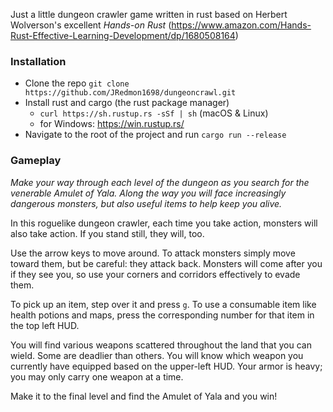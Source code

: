Just a little dungeon crawler game written in rust based on Herbert Wolverson's excellent *Hands-on Rust* 
(https://www.amazon.com/Hands-Rust-Effective-Learning-Development/dp/1680508164)

### Installation
* Clone the repo `git clone https://github.com/JRedmon1698/dungeoncrawl.git`
* Install rust and cargo (the rust package manager)
   * `curl https://sh.rustup.rs -sSf | sh` (macOS & Linux)
   * for Windows: https://win.rustup.rs/
 * Navigate to the root of the project and run `cargo run --release`


### Gameplay
*Make your way through each level of the dungeon as you search for the venerable Amulet of Yala. 
Along the way you will face increasingly dangerous monsters, but also useful items to help keep you alive.*

In this roguelike dungeon crawler, each time you take action, monsters will also take action. 
If you stand still, they will, too. 

Use the arrow keys to move around. 
To attack monsters simply move toward them, but be careful: they attack back. 
Monsters will come after you if they see you, so use your corners and corridors effectively to evade them.

To pick up an item, step over it and press `g`. To use a consumable item like health potions and maps, 
press the corresponding number for that item in the top left HUD.

You will find various weapons scattered throughout the land that you can wield. 
Some are deadlier than others. You will know which weapon you currently have equipped based on the upper-left HUD.
Your armor is heavy; you may only carry one weapon at a time. 

Make it to the final level and find the Amulet of Yala and you win!
